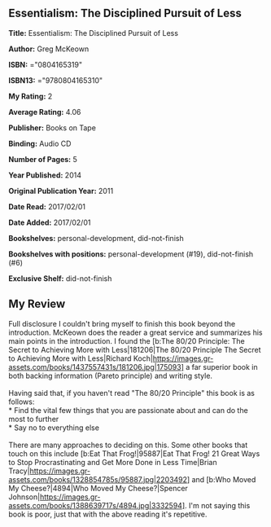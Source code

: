 ## Essentialism: The Disciplined Pursuit of Less

**Title:** Essentialism: The Disciplined Pursuit of Less

**Author:** Greg McKeown

**ISBN:** ="0804165319"

**ISBN13:** ="9780804165310"

**My Rating:** 2

**Average Rating:** 4.06

**Publisher:** Books on Tape

**Binding:** Audio CD

**Number of Pages:** 5

**Year Published:** 2014

**Original Publication Year:** 2011

**Date Read:** 2017/02/01

**Date Added:** 2017/02/01

**Bookshelves:** personal-development, did-not-finish

**Bookshelves with positions:** personal-development (#19), did-not-finish (#6)

**Exclusive Shelf:** did-not-finish


## My Review

Full disclosure I couldn't bring myself to finish this book beyond the introduction. McKeown does the reader a great service and summarizes his main points in the introduction. I found the [b:The 80/20 Principle: The Secret to Achieving More with Less|181206|The 80/20 Principle  The Secret to Achieving More with Less|Richard Koch|https://images.gr-assets.com/books/1437557431s/181206.jpg|175093] a far superior book in both backing information (Pareto principle) and writing style.<br/><br/>Having said that, if you haven't read "The 80/20 Principle" this book is as follows:<br/>* Find the vital few things that you are passionate about and can do the most to further<br/>* Say no to everything else<br/><br/>There are many approaches to deciding on this. Some other books that touch on this include [b:Eat That Frog!|95887|Eat That Frog!  21 Great Ways to Stop Procrastinating and Get More Done in Less Time|Brian Tracy|https://images.gr-assets.com/books/1328854785s/95887.jpg|2203492] and [b:Who Moved My Cheese?|4894|Who Moved My Cheese?|Spencer Johnson|https://images.gr-assets.com/books/1388639717s/4894.jpg|3332594]. I'm not saying this book is poor, just that with the above reading it's repetitive.
